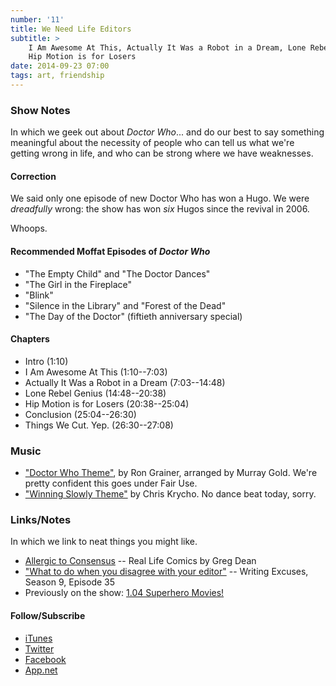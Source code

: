 ```yaml
---
number: '11'
title: We Need Life Editors
subtitle: >
    I Am Awesome At This, Actually It Was a Robot in a Dream, Lone Rebel Genius,
    Hip Motion is for Losers
date: 2014-09-23 07:00
tags: art, friendship
---
```


### Show Notes

In which we geek out about _Doctor Who_... and do our best to say something
meaningful about the necessity of people who can tell us what we're getting
wrong in life, and who can be strong where we have weaknesses.

#### Correction

We said only one episode of new Doctor Who has won a Hugo. We were *dreadfully*
wrong: the show has won *six* Hugos since the revival in 2006.

Whoops.

#### Recommended Moffat Episodes of _Doctor Who_

  - "The Empty Child" and "The Doctor Dances"
  - "The Girl in the Fireplace"
  - "Blink"
  - "Silence in the Library" and "Forest of the Dead"
  - "The Day of the Doctor" (fiftieth anniversary special)

#### Chapters

  - Intro (1:10)
  - I Am Awesome At This (1:10--7:03)
  - Actually It Was a Robot in a Dream (7:03--14:48)
  - Lone Rebel Genius (14:48--20:38)
  - Hip Motion is for Losers (20:38--25:04)
  - Conclusion (25:04--26:30)
  - Things We Cut. Yep. (26:30--27:08)

### Music

  - ["Doctor Who Theme"], by Ron Grainer, arranged by Murray Gold. We're pretty confident this goes under Fair Use.
  - ["Winning Slowly Theme"] by Chris Krycho. No dance beat today, sorry.

["Doctor Who Theme"]: //itunes.apple.com/us/album/doctor-who-theme-tv-version/id211202668?i=211202676
["Winning Slowly Theme"]: //soundcloud.com/chriskrycho/winning-slowly

### Links/Notes

In which we link to neat things you might like.

  - [Allergic to Consensus] -- Real Life Comics by Greg Dean
  - ["What to do when you disagree with your editor"][we] -- Writing Excuses, Season 9, Episode 35
  - Previously on the show: [1.04 Superhero Movies!][1.04]

[Allergic to Consensus]: //reallifecomics.com/?comic=august-26-2014
[we]: //www.writingexcuses.com/2014/08/24/writing-excuses-9-35-what-to-do-when-you-disagree-with-your-editor/
[1.04]: //www.winningslowly.org/1.04/

#### Follow/Subscribe

  - [iTunes](//itunes.apple.com/us/podcast/winning-slowly/id807603957?mt=2)
  - [Twitter](//twitter.com/winningslowly)
  - [Facebook](//www.facebook.com/winningslowlypodcast)
  - [App.net](//alpha.app.net/winningslowly)
